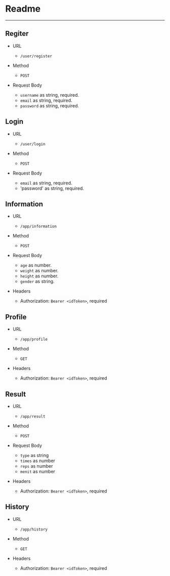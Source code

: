 # Readme
---

## Regiter

- URL

  - `/user/register`

- Method

  - `POST`

- Request Body

  - `username` as string, required.
  - `email` as string, required.
  - `password` as string, required.


## Login

- URL

  - `/user/login`

- Method

  - `POST`

- Request Body
  
  - `email` as string, required.
  - 'password' as string, required.


## Information

- URL

  - `/app/information`

- Method

  - `POST`
 
- Request Body
  
  - `age` as number.
  - `weight` as number.
  - `height` as number.
  - `gender` as string.

- Headers

  - Authorization: `Bearer <idToken>`, required


## Profile 

- URL

  - `/app/profile`

- Method

  - `GET`

- Headers

  - Authorization: `Bearer <idToken>`, required


## Result  

- URL

  - `/app/result`

- Method

  - `POST`

- Request Body

  - `type` as string
  - `times` as number
  - `reps` as number
  - `menit` as number

- Headers

  - Authorization: `Bearer <idToken>`, required


## History

- URL

  - `/app/history`

- Method

  - `GET`

- Headers

  - Authorization: `Bearer <idToken>`, required
